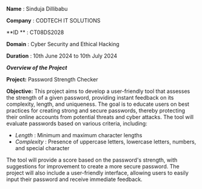 **Name**      : Sinduja Dillibabu

**Company**   : CODTECH IT SOLUTIONS

**ID **       : CT08DS2028

**Domain**    : Cyber Security and Ethical Hacking

**Duration**  : 10th June 2024 to 10th July 2024

_**Overview of the Project**_

**Project:** 
            Password Strength Checker

**Objective:** 
            This project aims to develop a user-friendly tool that assesses the strength of a given password, providing instant feedback on its complexity, length, and uniqueness.
            The goal is to educate users on best practices for creating strong and secure passwords, thereby protecting their online accounts from potential threats and cyber attacks. 
            The tool will evaluate passwords based on various criteria, including:

* _Length_      : Minimum and maximum character lengths
* _Complexity_  : Presence of uppercase letters, lowercase letters, numbers, and special character

The tool will provide a score based on the password's strength, with suggestions for improvement to create a more secure password. 
The project will also include a user-friendly interface, allowing users to easily input their password and receive immediate feedback.
